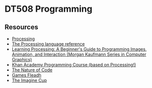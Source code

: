 DT508 Programming
=================

Resources
---------
* [Processing](http://processing.org)
* [The Processing language reference](http://processing.org/reference/)
* [Learning Processing: A Beginner's Guide to Programming Images, Animation, and Interaction (Morgan Kaufmann Series in Computer Graphics)](http://http://www.learningprocessing.com/)
* [Khan Academy Programming Course (based on Processing!)](https://www.khanacademy.org/computing/cs)
* [The Nature of Code](http://natureofcode.com/)
* [Games Fleadh](http://www.gamesfleadh.ie/)
* [The Imagine Cup](https://www.imaginecup.com/)

